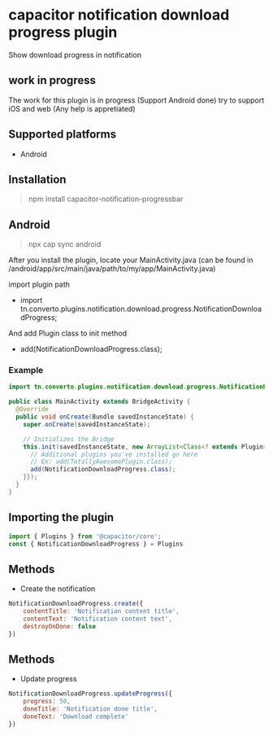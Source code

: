 # capacitor notification download progress plugin

Show download progress in notification

## work in progress

The work for this plugin is in progress (Support Android done) try to support iOS and web (Any help is appretiated)

## Supported platforms

- Android

## Installation

> npm install capacitor-notification-progressbar

## Android

> npx cap sync android

After you install the plugin, locate your MainActivity.java (can be found in /android/app/src/main/java/path/to/my/app/MainActivity.java)

import plugin path
- import tn.converto.plugins.notification.download.progress.NotificationDownloadProgress;

And add Plugin class to init method
- add(NotificationDownloadProgress.class);

### Example
```java
import tn.converto.plugins.notification.download.progress.NotificationDownloadProgress;

public class MainActivity extends BridgeActivity {
  @Override
  public void onCreate(Bundle savedInstanceState) {
    super.onCreate(savedInstanceState);

    // Initializes the Bridge
    this.init(savedInstanceState, new ArrayList<Class<? extends Plugin>>() {{
      // Additional plugins you've installed go here
      // Ex: add(TotallyAwesomePlugin.class);
      add(NotificationDownloadProgress.class);
    }});
  }
}
```

## Importing the plugin

```javascript
import { Plugins } from '@capacitor/core';
const { NotificationDownloadProgress } = Plugins
```

## Methods
- Create the notification

```javascript
NotificationDownloadProgress.create({
    contentTitle: 'Notification content title',
    contentText: 'Notification content text',
    destroyOnDone: false
})
```

## Methods
- Update progress

```javascript
NotificationDownloadProgress.updateProgress({
    progress: 50,
    doneTitle: 'Notification done title',
    doneText: 'Download complete'
})
```
